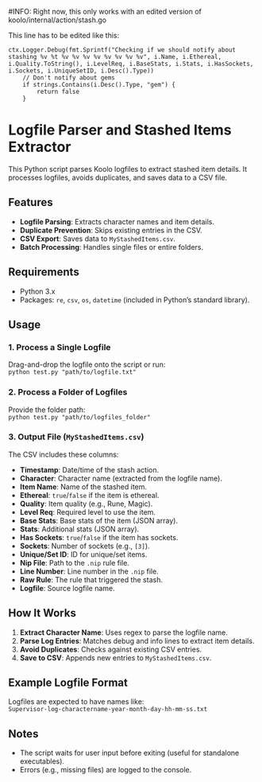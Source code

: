 #INFO: Right now, this only works with an edited version of koolo/internal/action/stash.go

This line has to be edited like this:

```
ctx.Logger.Debug(fmt.Sprintf("Checking if we should notify about stashing %v %t %v %v %v %v %v %v %v %v", i.Name, i.Ethereal, i.Quality.ToString(), i.LevelReq, i.BaseStats, i.Stats, i.HasSockets, i.Sockets, i.UniqueSetID, i.Desc().Type))
    // Don't notify about gems
    if strings.Contains(i.Desc().Type, "gem") {
        return false
    }
```

# Logfile Parser and Stashed Items Extractor

This Python script parses Koolo logfiles to extract stashed item details. It processes logfiles, avoids duplicates, and saves data to a CSV file.

## Features
- **Logfile Parsing**: Extracts character names and item details.
- **Duplicate Prevention**: Skips existing entries in the CSV.
- **CSV Export**: Saves data to `MyStashedItems.csv`.
- **Batch Processing**: Handles single files or entire folders.

## Requirements
- Python 3.x
- Packages: `re`, `csv`, `os`, `datetime` (included in Python’s standard library).

## Usage

### 1. Process a Single Logfile
Drag-and-drop the logfile onto the script or run:  
`python test.py "path/to/logfile.txt"`

### 2. Process a Folder of Logfiles
Provide the folder path:  
`python test.py "path/to/logfiles_folder"`

### 3. Output File (`MyStashedItems.csv`)
The CSV includes these columns:
- **Timestamp**: Date/time of the stash action.
- **Character**: Character name (extracted from the logfile name).
- **Item Name**: Name of the stashed item.
- **Ethereal**: `true`/`false` if the item is ethereal.
- **Quality**: Item quality (e.g., Rune, Magic).
- **Level Req**: Required level to use the item.
- **Base Stats**: Base stats of the item (JSON array).
- **Stats**: Additional stats (JSON array).
- **Has Sockets**: `true`/`false` if the item has sockets.
- **Sockets**: Number of sockets (e.g., `[3]`).
- **Unique/Set ID**: ID for unique/set items.
- **Nip File**: Path to the `.nip` rule file.
- **Line Number**: Line number in the `.nip` file.
- **Raw Rule**: The rule that triggered the stash.
- **Logfile**: Source logfile name.

## How It Works
1. **Extract Character Name**: Uses regex to parse the logfile name.
2. **Parse Log Entries**: Matches debug and info lines to extract item details.
3. **Avoid Duplicates**: Checks against existing CSV entries.
4. **Save to CSV**: Appends new entries to `MyStashedItems.csv`.

## Example Logfile Format
Logfiles are expected to have names like:  
`Supervisor-log-charactername-year-month-day-hh-mm-ss.txt`

## Notes
- The script waits for user input before exiting (useful for standalone executables).
- Errors (e.g., missing files) are logged to the console.
